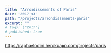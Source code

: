 ```yaml
---
title: "Arrondissements of Paris"
date: "2017-03"
path: "/projects/arrondissements-paris"
excerpt: ""
# tags: ["2017"]
# published: true
---
```


https://raphaelodini.herokuapp.com/projects/paris
